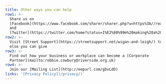 ```yaml
---
title: Other ways you can help
row1: >-
  Share us on
  [Facebook](https://www.facebook.com/sharer/sharer.php?u=https%3A//realchangewiganandleigh.co.uk/)
  and
  [Twitter](https://twitter.com/home?status=I%E2%80%99m%20making%20a%20Real%20Change%20to%20homelessness%20in%20Wigan%20%26%20Leigh%20%23RealChangeWL%20%40RealChangeGM)
row2: >-
  Visit [Street Support](https://streetsupport.net/wigan-and-leigh/) to see what
  else you can give
row3: >-
  Find out how your business or workplace can become a [Corporate
  Partner](mailto:robbie.cowbury@riverside.org.uk)
row4: >-
  Join our [Mailing List](http://eepurl.com/gbvLdD)
links: '[Privacy Policy](/privacy/)'
---
```


